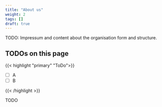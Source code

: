 ```yaml
---
title: "About us"
weight: 2
tags: []
draft: true
---
```


TODO: Impressum and content about the organisation form and structure.

<!--more-->

## TODOs on this page

{{< highlight "primary" "ToDo">}}

- [ ] A
- [ ] B

{{< /highlight >}}

TODO
